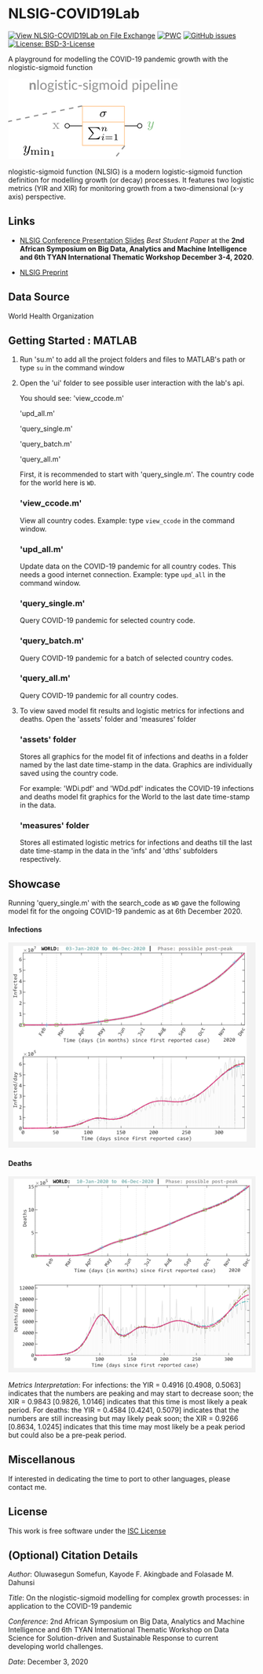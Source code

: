 # NLSIG-COVID19Lab

[![View NLSIG-COVID19Lab on File Exchange](https://www.mathworks.com/matlabcentral/images/matlab-file-exchange.svg)](https://www.mathworks.com/matlabcentral/fileexchange/84043-nlsig_covid19lab)
[![PWC](https://img.shields.io/endpoint.svg?url=https://paperswithcode.com/badge/the-nlogistic-sigmoid-function/covid-19-modelling-on-who)](https://paperswithcode.com/sota/covid-19-modelling-on-who?p=the-nlogistic-sigmoid-function)
[![GitHub issues](https://img.shields.io/github/issues/somefunAgba/NLSIG-COVID19Lab)](https://github.com/somefunAgba/NLSIG-COVID19Lab/issues)
[![License: BSD-3-License](https://img.shields.io/badge/License-BSD%203--Clause-success.svg)](https://opensource.org/licenses/ISC)


A playground for modelling the COVID-19 pandemic growth with the nlogistic-sigmoid function

<img alt="NLSIG_COVID19LAB" src="https://github.com/somefunAgba/NLSIG-COVID19Lab/blob/main/nlsig_avatar.png"/>

nlogistic-sigmoid function (NLSIG) is a modern logistic-sigmoid function definition for modelling growth (or decay) processes. It features two logistic metrics (YIR and XIR) for monitoring growth from a two-dimensional (x-y axis) perspective.

## Links
* [NLSIG Conference Presentation Slides](https://github.com/somefunAgba/NLSIG-COVID19Lab/blob/main/nlsigcv19_confslide.pdf) *Best Student Paper* at the **2nd African Symposium on Big Data, Analytics and Machine Intelligence and 6th TYAN International Thematic Workshop December 3-4, 2020**.
 
* [NLSIG Preprint](https://arxiv.org/abs/2008.04210)

## Data Source
World Health Organization

## Getting Started : MATLAB

1. Run 'su.m' to add all the project folders and files to MATLAB's path
   or type ``su`` in the command window

2. Open the 'ui' folder to see possible user interaction with the lab's api.

	You should see:
	'view_ccode.m'

	'upd_all.m'

	'query_single.m'

	'query_batch.m'

	'query_all.m'

	First, it is recommended to start with 'query_single.m'. 
	The country code for the world here is ``WD``.

	### 'view_ccode.m'
	View all country codes.
	Example: type ``view_ccode`` in the command window.

	### 'upd_all.m'
	Update data on the COVID-19 pandemic for all country codes. This needs
	a good internet connection.
	Example: type ``upd_all`` in the command window.

	### 'query_single.m'
	Query COVID-19 pandemic for selected country code.

	### 'query_batch.m'
	Query COVID-19 pandemic for a batch of selected country codes.

	### 'query_all.m'
	Query COVID-19 pandemic for all country codes.



3.	To view saved model fit results and logistic metrics for infections and deaths. 
	Open the 'assets' folder and 'measures' folder

	### 'assets' folder
	Stores all graphics for the model fit of infections and deaths in a folder 
	named by the last date time-stamp in the data. 
	Graphics are individually saved using the country code. 

	For example: 'WDi.pdf' and 'WDd.pdf' indicates the
	COVID-19 infections and deaths model fit graphics for the World 
	to the last date time-stamp in the data.

	### 'measures' folder
	Stores all estimated logistic metrics for infections and deaths till 
	the last date time-stamp in the data in the 'infs' and 'dths' 
	subfolders respectively.
	
	
## Showcase
Running 'query_single.m' with the search_code as ``WD``
gave the following model fit for the ongoing COVID-19 pandemic as at 6th December 2020.

#### Infections
<p align="center">
 <img alt="WDi" src="https://github.com/somefunAgba/NLSIG-COVID19Lab/blob/main/landingWDi.png"/>
</p>

#### Deaths
<p align="center">
<img alt="WDd" src="https://github.com/somefunAgba/NLSIG-COVID19Lab/blob/main/landingWDd.png"/>
</p>

<!--#### Recovered-->

*Metrics Interpretation*: For infections: the YIR = 0.4916 [0.4908, 0.5063] indicates that the numbers are peaking and may start to decrease soon; the XIR = 0.9843 [0.9826, 1.0146] indicates that this time is most likely a peak period. For deaths: the YIR = 0.4584 [0.4241, 0.5079] indicates that the numbers are still increasing but may likely peak soon; the XIR = 0.9266 [0.8634, 1.0245] indicates that this time may most likely be a peak period but could also be a pre-peak period.	
 
## Miscellanous
If interested in dedicating the time to port to other languages, 
please contact me.

## License
This work is free software under the [ISC License](https://github.com/somefunAgba/NLSIG-COVID19Lab/blob/main/COPYING.md) 

## (Optional) Citation Details
*Author*: Oluwasegun Somefun, Kayode F. Akingbade and Folasade M. Dahunsi

*Title*: On the nlogistic-sigmoid modelling for complex growth processes: in application to the COVID-19 pandemic

*Conference*: 2nd African Symposium on Big Data, Analytics and Machine Intelligence and 6th TYAN International Thematic Workshop on Data Science for Solution-driven and Sustainable Response to current developing world challenges.

*Date*: December 3, 2020

